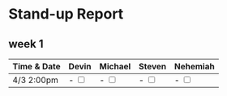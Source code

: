 # Stand-up Report

## week 1

|   Time & Date   |   Devin                         |   Michael                       |   Steven                        |   Nehemiah                      |
|  -------------  |  -----------------------------  |  -----------------------------  |  -----------------------------  |  -----------------------------  |
|   4/3 2:00pm    |   - <input type="checkbox" />   |   - <input type="checkbox" />   |   - <input type="checkbox" />   |   - <input type="checkbox" />   |
